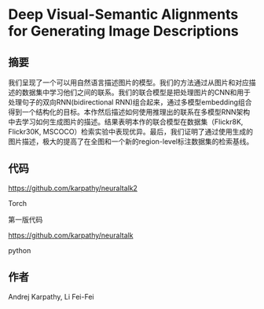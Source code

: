 # Deep Visual-Semantic Alignments for Generating Image Descriptions

## 摘要

我们呈现了一个可以用自然语言描述图片的模型。我们的方法通过从图片和对应描述的数据集中学习他们之间的联系。我们的联合模型是把处理图片的CNN和用于处理句子的双向RNN(bidirectional RNN)组合起来，通过多模型embedding组合得到一个结构化的目标。本作然后描述如何使用推理出的联系在多模型RNN架构中去学习如何生成图片的描述。结果表明本作的联合模型在数据集（Flickr8K, Flickr30K, MSCOCO）检索实验中表现优异。最后，我们证明了通过使用生成的图片描述，极大的提高了在全图和一个新的region-level标注数据集的检索基线。

## 代码

<https://github.com/karpathy/neuraltalk2>

Torch

第一版代码

<https://github.com/karpathy/neuraltalk>

python


## 作者

Andrej Karpathy, Li Fei-Fei
